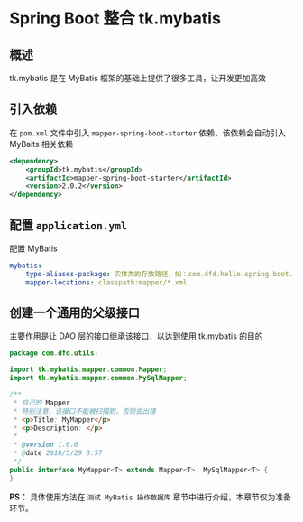 # Spring Boot 整合 tk.mybatis

## 概述

tk.mybatis 是在 MyBatis 框架的基础上提供了很多工具，让开发更加高效

## 引入依赖

在 `pom.xml` 文件中引入 `mapper-spring-boot-starter` 依赖，该依赖会自动引入 MyBaits 相关依赖

```xml
<dependency>
    <groupId>tk.mybatis</groupId>
    <artifactId>mapper-spring-boot-starter</artifactId>
    <version>2.0.2</version>
</dependency>
```

## 配置 `application.yml`

配置 MyBatis

```yaml
mybatis:
    type-aliases-package: 实体类的存放路径，如：com.dfd.hello.spring.boot.entity
    mapper-locations: classpath:mapper/*.xml
```

## 创建一个通用的父级接口

主要作用是让 DAO 层的接口继承该接口，以达到使用 tk.mybatis 的目的

```java
package com.dfd.utils;

import tk.mybatis.mapper.common.Mapper;
import tk.mybatis.mapper.common.MySqlMapper;

/**
 * 自己的 Mapper
 * 特别注意，该接口不能被扫描到，否则会出错
 * <p>Title: MyMapper</p>
 * <p>Description: </p>
 *
 * @version 1.0.0
 * @date 2018/5/29 0:57
 */
public interface MyMapper<T> extends Mapper<T>, MySqlMapper<T> {
}
```

**PS：** 具体使用方法在 `测试 MyBatis 操作数据库` 章节中进行介绍，本章节仅为准备环节。


